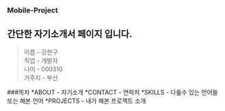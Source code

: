 ### Mobile-Project
## 간단한 자기소개서 페이지 입니다.
>이름 - 강현구<br>
>직업 - 개발자<br>
>나이 - 000310<br>
>거주지 - 부산<br>

###목차
*ABOUT - 자기소개
*CONTACT - 연락처
*SKILLS - 다룰수 있는 언어들 또는 해본 언어
*PROJECTS - 내가 해본 프로젝트 소개
